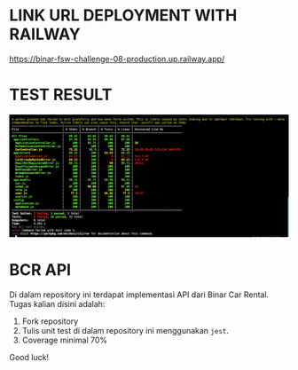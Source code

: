 # LINK URL DEPLOYMENT WITH RAILWAY
https://binar-fsw-challenge-08-production.up.railway.app/

# TEST RESULT
![Test Result](test/test.png)

# BCR API

Di dalam repository ini terdapat implementasi API dari Binar Car Rental.
Tugas kalian disini adalah:
1. Fork repository
2. Tulis unit test di dalam repository ini menggunakan `jest`.
3. Coverage minimal 70%

Good luck!
